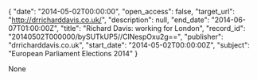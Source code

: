 {
  "date": "2014-05-02T00:00:00", 
  "open_access": false, 
  "target_url": "http://drricharddavis.co.uk/", 
  "description": null, 
  "end_date": "2014-06-07T01:00:00Z", 
  "title": "Richard Davis: working for London", 
  "record_id": "20140502T000000/bySUTkUP5//ClNespOxu2g==", 
  "publisher": "drricharddavis.co.uk", 
  "start_date": "2014-05-02T00:00:00Z", 
  "subject": "European Parliament Elections 2014"
}

None